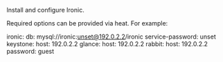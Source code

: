 Install and configure Ironic.

Required options can be provided via heat.
For example:

  ironic:
    db: mysql://ironic:unset@192.0.2.2/ironic
    service-password: unset
  keystone:
    host: 192.0.2.2
  glance:
    host: 192.0.2.2
  rabbit:
    host: 192.0.2.2
    password: guest

